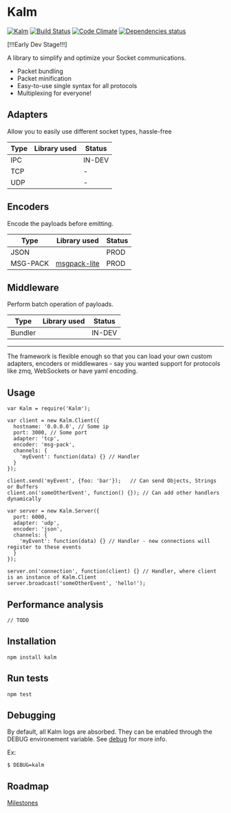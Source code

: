 # Kalm

[![Kalm](https://img.shields.io/npm/v/kalm.svg)](https://www.npmjs.com/package/kalm)
[![Build Status](https://travis-ci.org/fed135/Kalm.svg?branch=master)](https://travis-ci.org/fed135/Kalm)
[![Code Climate](https://codeclimate.com/github/fed135/Kalm/badges/gpa.svg)](https://codeclimate.com/github/fed135/Kalm)
[![Dependencies status](https://david-dm.org/fed135/Kalm.svg)](https://www.npmjs.com/package/kalm)


[!!!Early Dev Stage!!!]

A library to simplify and optimize your Socket communications.

- Packet bundling
- Packet minification
- Easy-to-use single syntax for all protocols
- Multiplexing for everyone!


## Adapters

Allow you to easily use different socket types, hassle-free

| **Type** | **Library used** | **Status** |
|---|---|---|
| IPC |  | IN-DEV |
| TCP |  | - |
| UDP |  | - |


## Encoders

Encode the payloads before emitting.

| **Type** | **Library used** | **Status** |
|---|---|---|
| JSON |  | PROD |
| MSG-PACK | [msgpack-lite](https://github.com/kawanet/msgpack-lite) | PROD |


## Middleware

Perform batch operation of payloads.

| **Type** | **Library used** | **Status** |
|---|---|---|
| Bundler |  | IN-DEV |

---

The framework is flexible enough so that you can load your own custom adapters, encoders or middlewares - say you wanted support for protocols like zmq, WebSockets or have yaml encoding.


## Usage

    var Kalm = require('Kalm');

    var client = new Kalm.Client({
      hostname: '0.0.0.0', // Some ip
      port: 3000, // Some port
      adapter: 'tcp',
      encoder: 'msg-pack',
      channels: {
        'myEvent': function(data) {} // Handler
      }
    });

    client.send('myEvent', {foo: 'bar'});	// Can send Objects, Strings or Buffers 
    client.on('someOtherEvent', function() {}); // Can add other handlers dynamically 

    var server = new Kalm.Server({
      port: 6000,
      adapter: 'udp',
      encoder: 'json',
      channels: {
        'myEvent': function(data) {} // Handler - new connections will register to these events
      }
    });

    server.on('connection', function(client) {} // Handler, where client is an instance of Kalm.Client
    server.broadcast('someOtherEvent', 'hello!');


## Performance analysis

    // TODO
    

## Installation

    npm install kalm


## Run tests

    npm test


## Debugging

By default, all Kalm logs are absorbed. They can be enabled through the DEBUG environement variable. See [debug](https://github.com/visionmedia/debug) for more info.

Ex:

    $ DEBUG=kalm


## Roadmap

[Milestones](https://github.com/fed135/Kalm/milestones)
